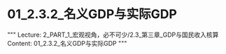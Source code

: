# 01_2.3.2_名义GDP与实际GDP

"""
Lecture: 2_PART_1_宏观视角，必不可少/2.3_第三章_GDP与国民收入核算
Content: 01_2.3.2_名义GDP与实际GDP
"""

